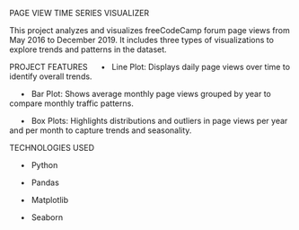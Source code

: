 PAGE VIEW TIME SERIES VISUALIZER

This project analyzes and visualizes freeCodeCamp forum page views from May 2016 to December 2019. 
It includes three types of visualizations to explore trends and patterns in the dataset.



PROJECT FEATURES
     •   Line Plot: Displays daily page views over time to identify overall trends.

     •   Bar Plot: Shows average monthly page views grouped by year to compare monthly traffic patterns.

     •   Box Plots: Highlights distributions and outliers in page views per year and per month to capture trends and seasonality.



TECHNOLOGIES USED

     •   Python
     
     •   Pandas

     •   Matplotlib

     •   Seaborn
